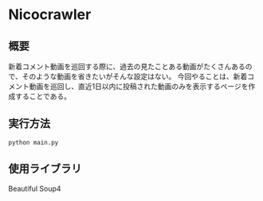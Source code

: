 # Nicocrawler

## 概要
新着コメント動画を巡回する際に、過去の見たことある動画がたくさんあるので、そのような動画を省きたいがそんな設定はない。
今回やることは、新着コメント動画を巡回し、直近1日以内に投稿された動画のみを表示するページを作成することである。

## 実行方法
`python main.py`

## 使用ライブラリ
Beautiful Soup4
